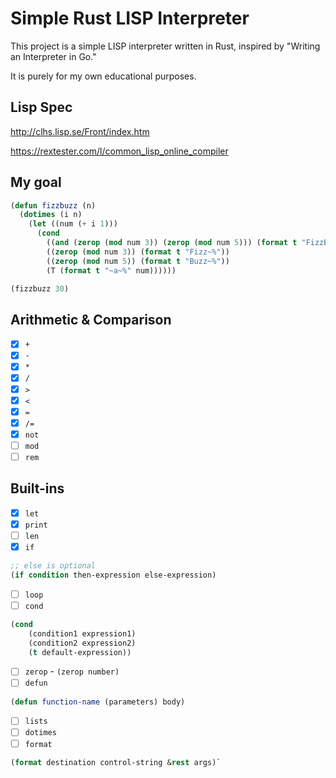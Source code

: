 # Simple Rust LISP Interpreter

This project is a simple LISP interpreter written in Rust, inspired by "Writing an Interpreter in Go."

It is purely for my own educational purposes.

## Lisp Spec
http://clhs.lisp.se/Front/index.htm

https://rextester.com/l/common_lisp_online_compiler 

## My goal
```lisp
(defun fizzbuzz (n)
  (dotimes (i n)
    (let ((num (+ i 1)))
      (cond
        ((and (zerop (mod num 3)) (zerop (mod num 5))) (format t "FizzBuzz~%"))
        ((zerop (mod num 3)) (format t "Fizz~%"))
        ((zerop (mod num 5)) (format t "Buzz~%"))
        (T (format t "~a~%" num))))))

(fizzbuzz 30)
```

## Arithmetic & Comparison
- [x] `+`
- [x] `-`
- [x] `*`
- [x] `/`
- [x] `>`
- [x] `<`
- [x] `=`
- [x] `/=`
- [x] `not`
- [ ] `mod`
- [ ] `rem`

## Built-ins
- [x] `let`
- [x] `print`
- [ ] `len`
- [x] `if` 
```lisp
;; else is optional
(if condition then-expression else-expression) 
```
- [ ] `loop`
- [ ] `cond` 
```lisp
(cond 
    (condition1 expression1) 
    (condition2 expression2) 
    (t default-expression))
```
- [ ] `zerop` - `(zerop number)`
- [ ] `defun`
```lisp
(defun function-name (parameters) body)
```
- [ ] `lists`
- [ ] `dotimes`
- [ ] `format`
```lisp
(format destination control-string &rest args)`
```